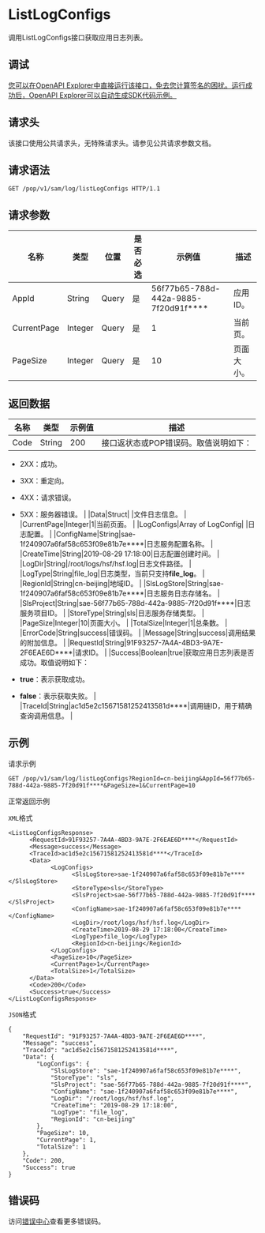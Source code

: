 # ListLogConfigs

调用ListLogConfigs接口获取应用日志列表。

## 调试

[您可以在OpenAPI Explorer中直接运行该接口，免去您计算签名的困扰。运行成功后，OpenAPI Explorer可以自动生成SDK代码示例。](https://api.aliyun.com/#product=sae&api=ListLogConfigs&type=ROA&version=2019-05-06)

## 请求头

该接口使用公共请求头，无特殊请求头。请参见公共请求参数文档。

## 请求语法

```
GET /pop/v1/sam/log/listLogConfigs HTTP/1.1
```

## 请求参数

|名称|类型|位置|是否必选|示例值|描述|
|--|--|--|----|---|--|
|AppId|String|Query|是|56f77b65-788d-442a-9885-7f20d91f\*\*\*\*|应用ID。 |
|CurrentPage|Integer|Query|是|1|当前页。 |
|PageSize|Integer|Query|是|10|页面大小。 |

## 返回数据

|名称|类型|示例值|描述|
|--|--|---|--|
|Code|String|200|接口返状态或POP错误码。取值说明如下：

 -   2XX：成功。
-   3XX：重定向。
-   4XX：请求错误。
-   5XX：服务器错误。 |
|Data|Struct| |文件日志信息。 |
|CurrentPage|Integer|1|当前页面。 |
|LogConfigs|Array of LogConfig| |日志配置。 |
|ConfigName|String|sae-1f240907a6faf58c653f09e81b7e\*\*\*\*|日志服务配置名称。 |
|CreateTime|String|2019-08-29 17:18:00|日志配置创建时间。 |
|LogDir|String|/root/logs/hsf/hsf.log|日志文件路径。 |
|LogType|String|file\_log|日志类型，当前只支持**file\_log**。 |
|RegionId|String|cn-beijing|地域ID。 |
|SlsLogStore|String|sae-1f240907a6faf58c653f09e81b7e\*\*\*\*|日志服务日志存储名。 |
|SlsProject|String|sae-56f77b65-788d-442a-9885-7f20d91f\*\*\*\*|日志服务项目ID。 |
|StoreType|String|sls|日志服务存储类型。 |
|PageSize|Integer|10|页面大小。 |
|TotalSize|Integer|1|总条数。 |
|ErrorCode|String|success|错误码。 |
|Message|String|success|调用结果的附加信息。 |
|RequestId|String|91F93257-7A4A-4BD3-9A7E-2F6EAE6D\*\*\*\*|请求ID。 |
|Success|Boolean|true|获取应用日志列表是否成功。取值说明如下：

 -   **true**：表示获取成功。
-   **false**：表示获取失败。 |
|TraceId|String|ac1d5e2c15671581252413581d\*\*\*\*|调用链ID，用于精确查询调用信息。 |

## 示例

请求示例

```
GET /pop/v1/sam/log/listLogConfigs?RegionId=cn-beijing&AppId=56f77b65-788d-442a-9885-7f20d91f****&PageSize=1&CurrentPage=10
```

正常返回示例

`XML`格式

```
<ListLogConfigsResponse>
      <RequestId>91F93257-7A4A-4BD3-9A7E-2F6EAE6D****</RequestId>
      <Message>success</Message>
      <TraceId>ac1d5e2c15671581252413581d****</TraceId>
      <Data>
            <LogConfigs>
                  <SlsLogStore>sae-1f240907a6faf58c653f09e81b7e****</SlsLogStore>
                  <StoreType>sls</StoreType>
                  <SlsProject>sae-56f77b65-788d-442a-9885-7f20d91f****</SlsProject>
                  <ConfigName>sae-1f240907a6faf58c653f09e81b7e****</ConfigName>
                  <LogDir>/root/logs/hsf/hsf.log</LogDir>
                  <CreateTime>2019-08-29 17:18:00</CreateTime>
                  <LogType>file_log</LogType>
                  <RegionId>cn-beijing</RegionId>
            </LogConfigs>
            <PageSize>10</PageSize>
            <CurrentPage>1</CurrentPage>
            <TotalSize>1</TotalSize>
      </Data>
      <Code>200</Code>
      <Success>true</Success>
</ListLogConfigsResponse>
```

`JSON`格式

```
{
    "RequestId": "91F93257-7A4A-4BD3-9A7E-2F6EAE6D****",
    "Message": "success",
    "TraceId": "ac1d5e2c15671581252413581d****",
    "Data": {
        "LogConfigs": {
            "SlsLogStore": "sae-1f240907a6faf58c653f09e81b7e****",
            "StoreType": "sls",
            "SlsProject": "sae-56f77b65-788d-442a-9885-7f20d91f****",
            "ConfigName": "sae-1f240907a6faf58c653f09e81b7e****",
            "LogDir": "/root/logs/hsf/hsf.log",
            "CreateTime": "2019-08-29 17:18:00",
            "LogType": "file_log",
            "RegionId": "cn-beijing"
        },
        "PageSize": 10,
        "CurrentPage": 1,
        "TotalSize": 1
    },
    "Code": 200,
    "Success": true
}
```

## 错误码

访问[错误中心](https://error-center.aliyun.com/status/product/sae)查看更多错误码。

